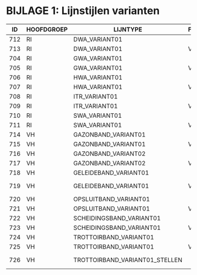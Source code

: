 # BIJLAGE 1: Lijnstijlen varianten


| ID  | HOOFDGROEP                 | LIJNTYPE        | FASE | OPTIE                                                        | DEFINITIE                | VERSIE | STATUS | OPMERKINGEN  |
| --- | -------------------------- | --------------- | ---- | ------------------------------------------------------------ | ------------------------ | ------ | ------ | ------------ |
| 712 | RI                         | DWA_VARIANT01   |       |    SO   | A,9,-5,0,-5                                                  | 5.0                      | NIEUW  | Variant01 |
| 713 | RI                         | DWA_VARIANT01   | V    | SO  |   A,4.5,[VERWIJDEREN2,NLCS.SHX,s=1],4.5,-5,0,-5            | 5.0                      | NIEUW  | Variant01 |
| 704 | RI                         | GWA_VARIANT01   |       |    SO   | A,16,-2,2,-2                                                | 5.0                      | NIEUW  | Variant01 |
| 705 | RI                         | GWA_VARIANT01   | V    | SO   |  A,7.5,[VERWIJDEREN2,NLCS.SHX,s=1],7.5,-2,2,-2            | 5.0                      | NIEUW  | Variant01 |
| 706 | RI                         | HWA_VARIANT01   |       |    SO   | A,4,-2.4                                                   | 5.0                      | NIEUW  | Variant01 |
| 707 | RI                         | HWA_VARIANT01   | V    | S  |  A,2,[VERWIJDEREN2,NLCS.SHX,s=1],2,-2.4                  | 5.0                      | NIEUW  | Variant01 |
| 708 | RI                         | ITR_VARIANT01   |       |    SO   | A,15,-2,0,-2,0,-2                                         | 5.0                      | NIEUW  | Variant01 |
| 709 | RI                         | ITR_VARIANT01   | V    | SO   |  A,7.5,[VERWIJDEREN2,NLCS.SHX,s=1],7.5,-2,0,-2,0,-2    | 5.0                      | NIEUW  | Variant01 |
| 710 | RI                         | SWA_VARIANT01   |       |    SO   | A,15,-2,2,-2                                              | 5.0                      | NIEUW  | Variant01 |
| 711 | RI                         | SWA_VARIANT01   | V    | SO  |   A,7.5,[VERWIJDEREN2,NLCS.SHX,s=1],7.5,-2,2,-2          | 5.0                      | NIEUW  | Variant01 |
| 714 | VH                         | GAZONBAND_VARIANT01 |       |    SO   | A,7.5,-2                                                 | 5.0                      | NIEUW  | Variant01 |
| 715 | VH                         | GAZONBAND_VARIANT01 | V  | SO  |  A,3.75,[VERWIJDEREN2,NLCS.SHX,s=1],3.75,-2             | 5.0                      | NIEUW  | Variant01 |
| 716 | VH                         | GAZONBAND_VARIANT02 |       |    SO   | A,5,-5                                                  | 5.0                      | NIEUW  | Variant02 |
| 717 | VH                         | GAZONBAND_VARIANT02 | V  | SO  |   A,2.5,[VERWIJDEREN2,NLCS.SHX,s=1],2.5,-5              | 5.0                      | NIEUW  | Variant02 |
| 718 | VH                         | GELEIDEBAND_VARIANT01 |       |    SO   | A,4,-2,0,-2                                            | 5.0                      | NIEUW  | Variant01 |
| 719 | VH                         | GELEIDEBAND_VARIANT01 | V  | SO   |    A,4,-2,0,-2,2,[VERWIJDEREN2,NLCS.SHX,s=1],2,-2,0,-2 | 5.0                      | NIEUW  | Variant01 |
| 720 | VH                         | OPSLUITBAND_VARIANT01 |       |    SO   | A,8,-2,2,-2                                            | 5.0                      | NIEUW  | Variant01 |
| 721 | VH                         | OPSLUITBAND_VARIANT01 | V  | SO   |  A,4,[VERWIJDEREN2,NLCS.SHX,s=1],4,-2,2,-2           | 5.0                      | NIEUW  | Variant01 |
| 722 | VH                         | SCHEIDINGSBAND_VARIANT01 |       |    SO   | A,8,-2,0,-2,0,-2                                      | 5.0                      | NIEUW  | Variant01 |
| 723 | VH                         | SCHEIDINGSBAND_VARIANT01 | V  | SO   |   A,4,[VERWIJDEREN2,NLCS.SHX,s=1],4,-2,0,-2,0,-2     | 5.0                      | NIEUW  | Variant01 |
| 724 | VH                         | TROTTOIRBAND_VARIANT01 |       |    SO   | A,10,-2,2,-2,2,-2                                    | 5.0                      | NIEUW  | Variant01 |
| 725 | VH                         | TROTTOIRBAND_VARIANT01 | V  | SO    |   A,5,[VERWIJDEREN2,NLCS.SHX,s=1],5,-2,2,-2,2,-2     | 5.0                      | NIEUW  | Variant01 |
| 726 | VH                         | TROTTOIRBAND_VARIANT01_STELLEN |       |    SO   | A,5,["S",standard,U=0.0,x=-0.5,y=-.9,s=1.8],5,-2,2,-2,2,-2 | 5.0                | NIEUW  | Variant01 |
